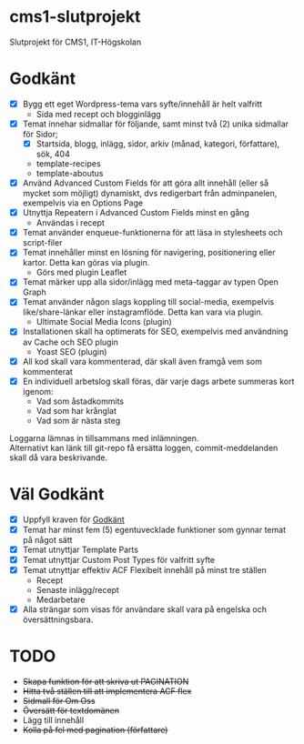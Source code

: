 # cms1-slutprojekt
Slutprojekt för CMS1, IT-Högskolan

# Godkänt
- [x] Bygg ett eget Wordpress-tema vars syfte/innehåll är helt valfritt
  * Sida med recept och blogginlägg
- [x] Temat innehar sidmallar för följande, samt minst två (2) unika sidmallar för Sidor;
  - [x] Startsida, blogg, inlägg, sidor, arkiv (månad, kategori, författare), sök, 404
  * template-recipes
  * template-aboutus
- [x] Använd Advanced Custom Fields för att göra allt innehåll (eller så mycket som möjligt) dynamiskt, dvs redigerbart från adminpanelen, exempelvis via en Options Page
- [x] Utnyttja Repeatern i Advanced Custom Fields minst en gång
  * Användas i recept
- [x] Temat använder enqueue-funktionerna för att läsa in stylesheets och script-filer
- [x] Temat innehåller minst en lösning för navigering, positionering eller kartor. Detta kan göras via plugin.
  * Görs med plugin Leaflet
- [x] Temat märker upp alla sidor/inlägg med meta-taggar av typen Open Graph
- [x] Temat använder någon slags koppling till social-media, exempelvis like/share-länkar eller instagramflöde. Detta kan vara via plugin.
  * Ultimate Social Media Icons (plugin)
- [x] Installationen skall ha optimerats för SEO,  exempelvis med användning av Cache och SEO plugin
  * Yoast SEO (plugin)
- [x] All kod skall vara kommenterad, där skall även framgå vem som kommenterat
- [x] En individuell arbetslog skall föras, där varje dags arbete summeras kort igenom:
  * Vad som åstadkommits
  * Vad som har krånglat
  * Vad som är nästa steg

Loggarna lämnas in tillsammans med inlämningen.  
Alternativt kan länk till git-repo få ersätta loggen, commit-meddelanden skall då vara beskrivande.

# Väl Godkänt
- [x] Uppfyll kraven för [Godkänt](#godkänt)
- [x] Temat har minst fem (5) egentuvecklade funktioner som gynnar temat på något sätt
- [x] Temat utnyttjar Template Parts 
- [x] Temat utnyttjar Custom Post Types för valfritt syfte
- [x] Temat utnyttjar effektiv ACF Flexibelt innehåll på minst tre ställen
  * Recept
  * Senaste inlägg/recept
  * Medarbetare
- [x] Alla strängar som visas för användare skall vara på engelska och översättningsbara.

# TODO
* ~~Skapa funktion för att skriva ut PAGINATION~~
* ~~Hitta två ställen till att implementera ACF flex~~
* ~~Sidmall för Om Oss~~
* ~~Översätt för textdomänen~~
* Lägg till innehåll
* ~~Kolla på fel med pagination (författare)~~